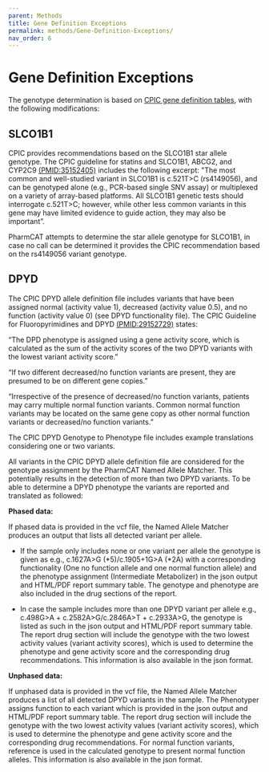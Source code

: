 ```yaml
---
parent: Methods
title: Gene Definition Exceptions
permalink: methods/Gene-Definition-Exceptions/
nav_order: 6
---
```

# Gene Definition Exceptions

The genotype determination is based on [CPIC gene definition
tables](https://www.pharmgkb.org/page/pgxGeneRef), with
the following modifications:
    
## SLCO1B1

CPIC provides recommendations based on the SLCO1B1 star allele genotype. The CPIC guideline for statins and SLCO1B1, ABCG2, and CYP2C9 [(PMID:35152405)](https://pubmed.ncbi.nlm.nih.gov/35152405/) includes the following excerpt: "The most common and well-studied variant in SLCO1B1 is c.521T>C (rs4149056), and can be genotyped alone (e.g., PCR-based single SNV assay) or multiplexed on a variety of array-based platforms. All SLCO1B1 genetic tests should interrogate c.521T>C; however, while other less common variants in this gene may have limited evidence to guide action, they may also be important”. 

PharmCAT attempts to determine the star allele genotype for SLCO1B1, in case no call can be determined it provides the CPIC recommendation based on the rs4149056 variant genotype.

## DPYD

The CPIC DPYD allele definition file includes variants that have been assigned normal (activity value 1), decreased (activity value 0.5), and no function (activity value 0) (see DPYD functionality file). The CPIC Guideline for Fluoropyrimidines and DPYD [(PMID:29152729)](https://pubmed.ncbi.nlm.nih.gov/29152729/) states:

“The DPD phenotype is assigned using a gene activity score, which is calculated as the sum of the activity scores of the two DPYD variants with the lowest variant activity score.”

“If two different decreased/no function variants are present, they are presumed to be on different gene copies.”

“Irrespective of the presence of decreased/no function variants, patients may carry multiple normal function variants. Common normal function variants may be located on the same gene copy as other normal function variants or decreased/no function variants.”

The CPIC DPYD Genotype to Phenotype file includes example translations considering one or two variants. 

All variants in the CPIC DPYD allele definition file are considered for the genotype assignment by the PharmCAT Named Allele Matcher. This potentially results in the detection of more than two DPYD variants. To be able to determine a DPYD phenotype the variants are reported and translated as followed:

__Phased data:__

If phased data is provided in the vcf file, the Named Allele Matcher produces an output that lists all detected variant per allele. 

 - If the sample only includes none or one variant per allele the genotype is given as e.g., c.1627A>G (\*5)/c.1905+1G>A (\*2A) with a corresponding functionality (One no function allele and one normal function allele) and the phenotype assignment (Intermediate Metabolizer) in the json output and HTML/PDF report summary table. The genotype and phenotype are also included in the drug sections of the report.
  
 - In case the sample includes more than one DPYD variant per allele e.g., c.498G>A + c.2582A>G/c.2846A>T + c.2933A>G, the genotype is listed as such in the json output and HTML/PDF report summary table. The report drug section will include the genotype with the two lowest activity values (variant activity scores), which is used to determine the phenotype and gene activity score and the corresponding drug recommendations. This information is also available in the json format.

__Unphased data:__

If unphased data is provided in the vcf file, the Named Allele Matcher produces a list of all detected DPYD variants in the sample. The Phenotyper assigns function to each variant which is provided in the json output and HTML/PDF report summary table. The report drug section will include the genotype with the two lowest activity values (variant activity scores), which is used to determine the phenotype and gene activity score and the corresponding drug recommendations. For normal function variants, reference is used in the calculated genotype to present normal function alleles. This information is also available in the json format.
